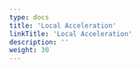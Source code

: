 ```yaml
---
type: docs
title: 'Local Acceleration'
linkTitle: 'Local Acceleration'
description: ''
weight: 30
---
```


